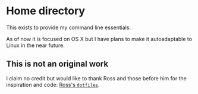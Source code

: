 Home directory
==============

This exists to provide my command line essentials.

As of now it is focused on OS X but I have plans to make it autoadaptable to 
Linux in the near future.

## This is not an original work

I claim no credit but would like to thank Ross and those before him
for the inspiration and code: 
[Ross's `dotfiles`](https://github.com/rozza/dotfiles).

